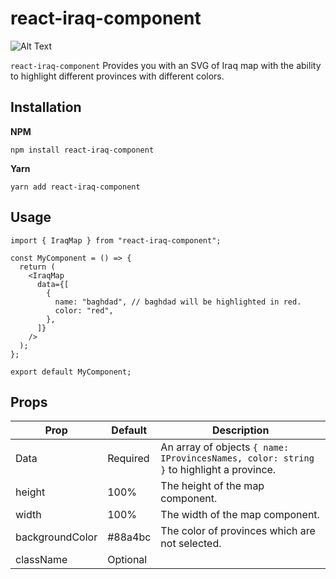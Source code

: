 # react-iraq-component

![Alt Text](https://i.ibb.co/sPPsFBh/Screenshot-2022-12-17-at-8-07-59-PM.png)

`react-iraq-component` Provides you with an SVG of Iraq map with the ability to highlight different provinces with different colors.

## Installation

**NPM**

```
npm install react-iraq-component
```

**Yarn**

```
yarn add react-iraq-component
```

## Usage

```
import { IraqMap } from "react-iraq-component";

const MyComponent = () => {
  return (
    <IraqMap
      data={[
        {
          name: "baghdad", // baghdad will be highlighted in red.
          color: "red",
        },
      ]}
    />
  );
};

export default MyComponent;

```

## Props

| Prop            | Default  | Description                                                                             |
| --------------- | -------- | --------------------------------------------------------------------------------------- |
| Data            | Required | An array of objects `{ name: IProvincesNames, color: string }` to highlight a province. |
| height          | 100%     | The height of the map component.                                                        |
| width           | 100%     | The width of the map component.                                                         |
| backgroundColor | #88a4bc  | The color of provinces which are not selected.                                          |
| className       | Optional |
